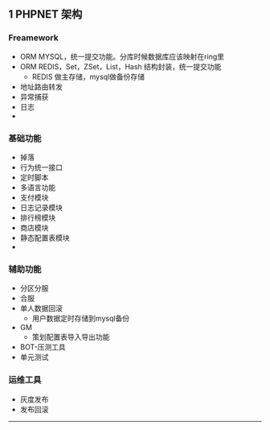 ## 1 PHPNET 架构

### Freamework
* ORM MYSQL，统一提交功能。分库时候数据库应该映射在ring里
* ORM REDIS，Set，ZSet，List，Hash 结构封装，统一提交功能
	* REDIS 做主存储，mysql做备份存储
* 地址路由转发
* 异常捕获
* 日志
* 

### 基础功能
* 掉落
* 行为统一接口
* 定时脚本
* 多语言功能
* 支付模块
* 日志记录模块
* 排行榜模块
* 商店模块
* 静态配置表模块
* 

### 辅助功能
* 分区分服
* 合服
* 单人数据回滚
	* 用户数据定时存储到mysql备份
* GM
	* 策划配置表导入导出功能
* BOT-压测工具
* 单元测试

### 运维工具
* 灰度发布
* 发布回滚


---


